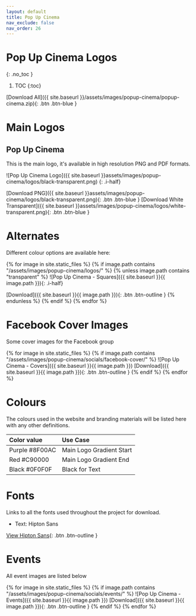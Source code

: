 ```yaml
---
layout: default
title: Pop Up Cinema
nav_exclude: false
nav_order: 26
---
```


# Pop Up Cinema Logos

{: .no_toc }

1. TOC
{:toc}

[Download All]({{ site.baseurl }}/assets/images/popup-cinema/popup-cinema.zip){: .btn .btn-blue }

# Main Logos

## Pop Up Cinema

This is the main logo, it's available in high resolution PNG and PDF formats.

![Pop Up Cinema Logo]({{ site.baseurl }}assets/images/popup-cinema/logos/black-transparent.png)
{: .i-half}

[Download PNG]({{ site.baseurl }}assets/images/popup-cinema/logos/black-transparent.png){: .btn .btn-blue }
[Download White Transparent]({{ site.baseurl }}assets/images/popup-cinema/logos/white-transparent.png){: .btn .btn-blue }

# Alternates

Different colour options are available here:

{% for image in site.static_files %}
{% if image.path contains "/assets/images/popup-cinema/logos/" %}
{% unless image.path contains "transparent" %}
![Pop Up Cinema - Squares]({{ site.baseurl }}{{ image.path }}){: .i-half}

[Download]({{ site.baseurl }}{{ image.path }}){: .btn .btn-outline }
{% endunless %}
{% endif %}
{% endfor %}

# Facebook Cover Images

Some cover images for the Facebook group

{% for image in site.static_files %}
{% if image.path contains "/assets/images/popup-cinema/socials/facebook-cover/" %}
![Pop Up Cinema - Covers]({{ site.baseurl }}{{ image.path }})
[Download]({{ site.baseurl }}{{ image.path }}){: .btn .btn-outline }
{% endif %}
{% endfor %}

# Colours

The colours used in the website and branding materials will be listed here with any other definitions.

| Color value                                                                                                    | Use Case             |
| :------------------------------------------------------------------------------------------------------------- | :------------------- |
| <span class="d-inline-block p-2 mr-1 v-align-middle" style="background-color:#8F00AC" ></span> Purple #8F00AC   | Main Logo Gradient Start  |
| <span class="d-inline-block p-2 mr-1 v-align-middle" style="background-color:#C90000" ></span> Red #C90000 | Main Logo Gradient End |
| <span class="d-inline-block p-2 mr-1 v-align-middle" style="background-color:#0F0F0F" ></span> Black #0F0F0F   | Black for Text  |

# Fonts

Links to all the fonts used throughout the project for download.

-   Text: Hipton Sans

[View Hipton Sans](https://www.freefonts.io/the-hipton-font-family/){: .btn .btn-outline }

# Events

All event images are listed below

{% for image in site.static_files %}
{% if image.path contains "/assets/images/popup-cinema/socials/events/" %}
![Pop Up Cinema - Events]({{ site.baseurl }}{{ image.path }})
[Download]({{ site.baseurl }}{{ image.path }}){: .btn .btn-outline }
{% endif %}
{% endfor %}
